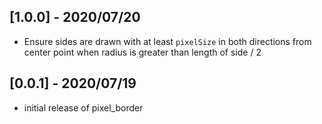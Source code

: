 ## [1.0.0] - 2020/07/20

* Ensure sides are drawn with at least `pixelSize` in both directions from center point when radius is greater than length of side / 2

## [0.0.1] - 2020/07/19

* initial release of pixel_border
